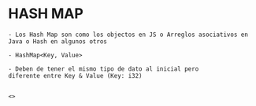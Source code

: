 
# HASH MAP

    - Los Hash Map son como los objectos en JS o Arreglos asociativos en Java o Hash en algunos otros

    - HashMap<Key, Value>

    - Deben de tener el mismo tipo de dato al inicial pero
    diferente entre Key & Value (Key: i32)


    <>